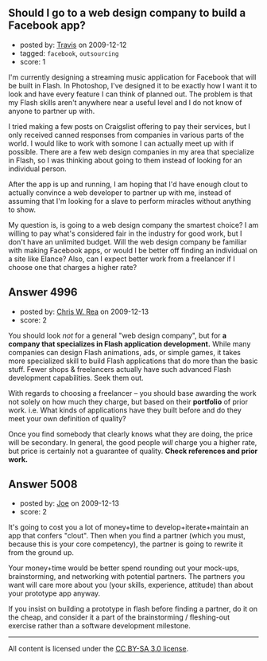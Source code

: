 ## Should I go to a web design company to build a Facebook app?

- posted by: [Travis](https://stackexchange.com/users/-1/1893-travis) on 2009-12-12
- tagged: `facebook`, `outsourcing`
- score: 1

I'm currently designing a streaming music application for Facebook that will be built in Flash. In Photoshop, I've designed it to be exactly how I want it to look and have every feature I can think of planned out. The problem is that my Flash skills aren't anywhere near a useful level and I do not know of anyone to partner up with.

I tried making a few posts on Craigslist offering to pay their services, but I only received canned responses from companies in various parts of the world. I would like to work with somone I can actually meet up with if possible. There are a few web design companies in my area that specialize in Flash, so I was thinking about going to them instead of looking for an individual person.

After the app is up and running, I am hoping that I'd have enough clout to actually convince a web developer to partner up with me, instead of assuming that I'm looking for a slave to perform miracles without anything to show.

My question is, is going to a web design company the smartest choice? I am willing to pay what's considered fair in the industry for good work, but I don't have an unlimited budget. Will the web design company be familiar with making Facebook apps, or would I be better off finding an individual on a site like Elance? Also, can I expect better work from a freelancer if I choose one that charges a higher rate?


## Answer 4996

- posted by: [Chris W. Rea](https://stackexchange.com/users/-1/953-chris-w-rea) on 2009-12-13
- score: 2

You should look *not* for a general "web design company", but for **a company that specializes in Flash application development.**  While many companies can design Flash animations, ads, or simple games, it takes more specialized skill to build Flash applications that do more than the basic stuff.  Fewer shops & freelancers actually have such advanced Flash development capabilities.  Seek them out.

With regards to choosing a freelancer &ndash; you should base awarding the work not solely on how much they charge, but based on their **portfolio** of prior work. i.e. What kinds of applications have they built before and do they meet your own definition of quality?

Once you find somebody that clearly knows what they are doing, the price will be secondary.  In general, the good people *will* charge you a higher rate, but price is certainly not a guarantee of quality.  **Check references and prior work.**


## Answer 5008

- posted by: [Joe](https://stackexchange.com/users/-1/1572-joe) on 2009-12-13
- score: 2

It's going to cost you a lot of money+time to develop+iterate+maintain an app that confers "clout".  Then when you find a partner (which you must, because this is your core competency), the partner is going to rewrite it from the ground up.

Your money+time would be better spend rounding out your mock-ups, brainstorming, and networking with potential partners.  The partners you want will care more about you (your skills, experience, attitude) than about your prototype app anyway.

If you insist on building a prototype in flash before finding a partner, do it on the cheap, and consider it a part of the brainstorming / fleshing-out exercise rather than a software development milestone.



---

All content is licensed under the [CC BY-SA 3.0 license](https://creativecommons.org/licenses/by-sa/3.0/).

